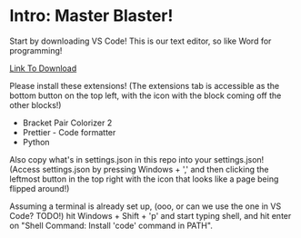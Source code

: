 # Intro: Master Blaster!

Start by downloading VS Code! This is our text editor, so like Word for programming!

[Link To Download](https://TODO.com)

Please install these extensions! (The extensions tab is accessible as the bottom button on the top left, with the icon with the block coming off the other blocks!)

- Bracket Pair Colorizer 2
- Prettier - Code formatter
- Python

Also copy what's in settings.json in this repo into your settings.json! (Access settings.json by pressing Windows + ',' and then clicking the leftmost button in the top right with the icon that looks like a page being flipped around!)

Assuming a terminal is already set up, (ooo, or can we use the one in VS Code? TODO!) hit Windows + Shift + 'p' and start typing shell, and hit enter on "Shell Command: Install 'code' command in PATH".
